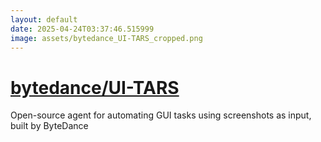 ```yaml
---
layout: default
date: 2025-04-24T03:37:46.515999
image: assets/bytedance_UI-TARS_cropped.png
---
```


# [bytedance/UI-TARS](https://github.com/bytedance/UI-TARS)

Open-source agent for automating GUI tasks using screenshots as input, built by ByteDance

